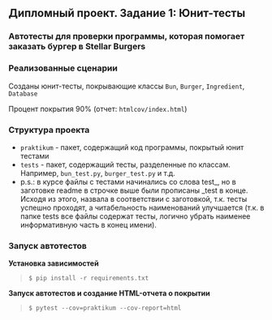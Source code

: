 ## Дипломный проект. Задание 1: Юнит-тесты

### Автотесты для проверки программы, которая помогает заказать бургер в Stellar Burgers

### Реализованные сценарии

Созданы юнит-тесты, покрывающие классы `Bun`, `Burger`, `Ingredient`, `Database`

Процент покрытия 90% (отчет: `htmlcov/index.html`)

### Структура проекта

- `praktikum` - пакет, содержащий код программы, покрытый юнит тестами
- `tests` - пакет, содержащий тесты, разделенные по классам. Например, `bun_test.py`, `burger_test.py` и т.д.
- p.s.: в курсе файлы с тестами начинались со слова test_, но в заготовке readme в строчке выше были прописаны _test в конце. Исходя из этого, назвала в соответствии с заготовкой, т.к. тесты успешно проходят, а читабельность наименований улучшается (т.к. в папке tests все файлы содержат тесты, логично убрать наименее информативную часть в конец имени).

### Запуск автотестов

**Установка зависимостей**

> `$ pip install -r requirements.txt`

**Запуск автотестов и создание HTML-отчета о покрытии**

>  `$ pytest --cov=praktikum --cov-report=html`
